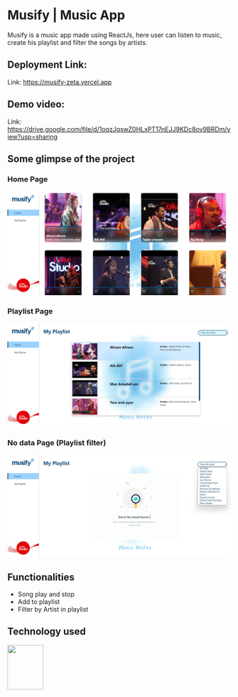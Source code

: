 # Musify | Music App

Musify is a music app made using ReactJs, here user can listen to music, create his playlist and filter the songs by artists. 

## Deployment Link:

  Link: https://musify-zeta.vercel.app
  
## Demo video:

 Link: https://drive.google.com/file/d/1oqzJqswZ0HLxPT17nEJJ9KDc8ov9BRDm/view?usp=sharing 
  

## Some glimpse of the project


### Home Page

<img src="https://github.com/Shivam2101s/images/blob/main/Musify/Home.jpg?raw=true">

### Playlist Page

<img src="https://github.com/Shivam2101s/images/blob/main/Musify/playlist.jpg?raw=true">


### No data Page (Playlist filter)

<img src="https://github.com/Shivam2101s/images/blob/main/Musify/NoData_page.jpg?raw=true">

## Functionalities

* Song play and stop 
* Add to playlist
* Filter by Artist in playlist

## Technology used

<img src="https://upload.wikimedia.org/wikipedia/commons/9/94/MERN-logo.png" width="40%" height="100px" />
